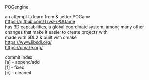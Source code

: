 POGengine<br>

an attempt to learn from & better POGame https://github.com/TrvsF/POGame<br>
has 3D capeabilities, a global coordinate system, among many other changes that make it easier to create projects with<br>
made with SDL2 & built with cmake<br>
https://www.libsdl.org/<br>
https://cmake.org/<br>

commit index <br>
[a] - append/add<br>
[f] - fixed<br>
[c] - cleaned

